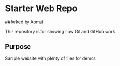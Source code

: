 # Starter Web Repo

##forked by Aomaf

This repository is for showing how Git and GitHub work

## Purpose

Sample website with plenty of files for demos